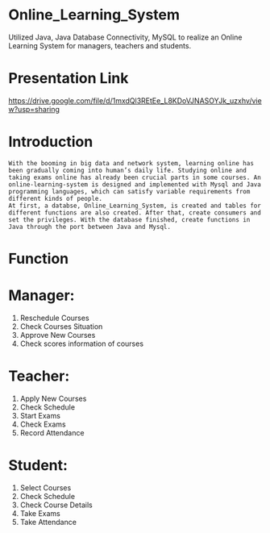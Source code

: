 # Online_Learning_System
Utilized Java, Java Database Connectivity, MySQL to realize an Online Learning System for managers, teachers and students.

# Presentation Link
https://drive.google.com/file/d/1mxdQl3REtEe_L8KDoVJNASOYJk_uzxhv/view?usp=sharing

# Introduction
    With the booming in big data and network system, learning online has been gradually coming into human’s daily life. Studying online and taking exams online has already been crucial parts in some courses. An online-learning-system is designed and implemented with Mysql and Java programming languages, which can satisfy variable requirements from different kinds of people.
    At first, a databse, Online_Learning_System, is created and tables for different functions are also created. After that, create consumers and set the privileges. With the database finished, create functions in Java through the port between Java and Mysql.

# Function
# Manager:
  1. Reschedule Courses
  2. Check Courses Situation
  3. Approve New Courses
  4. Check scores information of courses
# Teacher:
  1. Apply New Courses
  2. Check Schedule
  3. Start Exams
  4. Check Exams
  5. Record Attendance
# Student:
  1. Select Courses
  2. Check Schedule
  3. Check Course Details
  4. Take Exams
  5. Take Attendance
  
